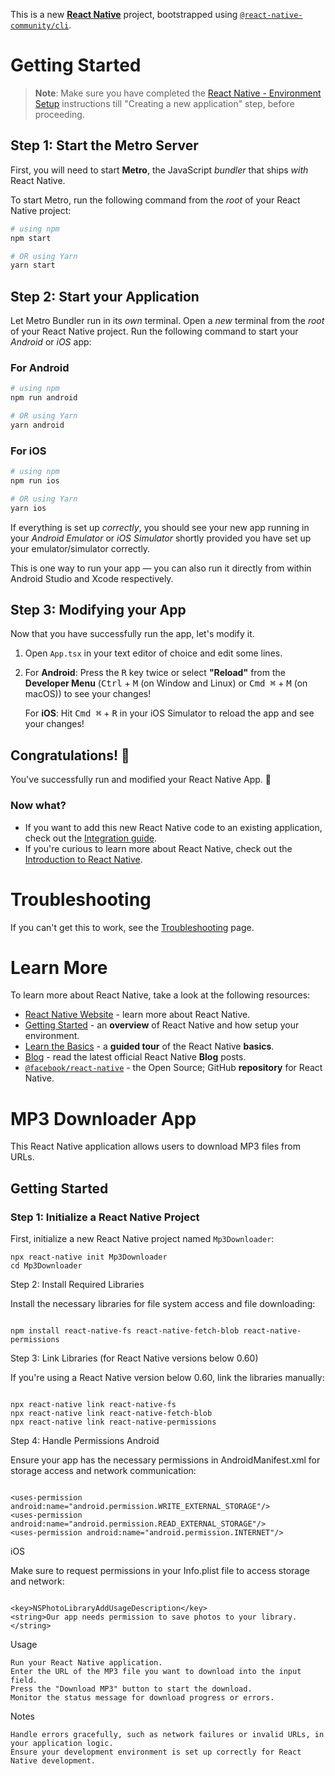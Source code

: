 This is a new [**React Native**](https://reactnative.dev) project, bootstrapped using [`@react-native-community/cli`](https://github.com/react-native-community/cli).

# Getting Started

> **Note**: Make sure you have completed the [React Native - Environment Setup](https://reactnative.dev/docs/environment-setup) instructions till "Creating a new application" step, before proceeding.

## Step 1: Start the Metro Server

First, you will need to start **Metro**, the JavaScript _bundler_ that ships _with_ React Native.

To start Metro, run the following command from the _root_ of your React Native project:

```bash
# using npm
npm start

# OR using Yarn
yarn start
```

## Step 2: Start your Application

Let Metro Bundler run in its _own_ terminal. Open a _new_ terminal from the _root_ of your React Native project. Run the following command to start your _Android_ or _iOS_ app:

### For Android

```bash
# using npm
npm run android

# OR using Yarn
yarn android
```

### For iOS

```bash
# using npm
npm run ios

# OR using Yarn
yarn ios
```

If everything is set up _correctly_, you should see your new app running in your _Android Emulator_ or _iOS Simulator_ shortly provided you have set up your emulator/simulator correctly.

This is one way to run your app — you can also run it directly from within Android Studio and Xcode respectively.

## Step 3: Modifying your App

Now that you have successfully run the app, let's modify it.

1. Open `App.tsx` in your text editor of choice and edit some lines.
2. For **Android**: Press the <kbd>R</kbd> key twice or select **"Reload"** from the **Developer Menu** (<kbd>Ctrl</kbd> + <kbd>M</kbd> (on Window and Linux) or <kbd>Cmd ⌘</kbd> + <kbd>M</kbd> (on macOS)) to see your changes!

   For **iOS**: Hit <kbd>Cmd ⌘</kbd> + <kbd>R</kbd> in your iOS Simulator to reload the app and see your changes!

## Congratulations! :tada:

You've successfully run and modified your React Native App. :partying_face:

### Now what?

- If you want to add this new React Native code to an existing application, check out the [Integration guide](https://reactnative.dev/docs/integration-with-existing-apps).
- If you're curious to learn more about React Native, check out the [Introduction to React Native](https://reactnative.dev/docs/getting-started).

# Troubleshooting

If you can't get this to work, see the [Troubleshooting](https://reactnative.dev/docs/troubleshooting) page.

# Learn More

To learn more about React Native, take a look at the following resources:

- [React Native Website](https://reactnative.dev) - learn more about React Native.
- [Getting Started](https://reactnative.dev/docs/environment-setup) - an **overview** of React Native and how setup your environment.
- [Learn the Basics](https://reactnative.dev/docs/getting-started) - a **guided tour** of the React Native **basics**.
- [Blog](https://reactnative.dev/blog) - read the latest official React Native **Blog** posts.
- [`@facebook/react-native`](https://github.com/facebook/react-native) - the Open Source; GitHub **repository** for React Native.

# MP3 Downloader App

This React Native application allows users to download MP3 files from URLs.

## Getting Started

### Step 1: Initialize a React Native Project

First, initialize a new React Native project named `Mp3Downloader`:

```
npx react-native init Mp3Downloader
cd Mp3Downloader
```

Step 2: Install Required Libraries

Install the necessary libraries for file system access and file downloading:

```

npm install react-native-fs react-native-fetch-blob react-native-permissions

```

Step 3: Link Libraries (for React Native versions below 0.60)

If you're using a React Native version below 0.60, link the libraries manually:

```

npx react-native link react-native-fs
npx react-native link react-native-fetch-blob
npx react-native link react-native-permissions
```

Step 4: Handle Permissions
Android

Ensure your app has the necessary permissions in AndroidManifest.xml for storage access and network communication:

```

<uses-permission android:name="android.permission.WRITE_EXTERNAL_STORAGE"/>
<uses-permission android:name="android.permission.READ_EXTERNAL_STORAGE"/>
<uses-permission android:name="android.permission.INTERNET"/>
```

iOS

Make sure to request permissions in your Info.plist file to access storage and network:

```

<key>NSPhotoLibraryAddUsageDescription</key>
<string>Our app needs permission to save photos to your library.</string>
```

Usage

    Run your React Native application.
    Enter the URL of the MP3 file you want to download into the input field.
    Press the "Download MP3" button to start the download.
    Monitor the status message for download progress or errors.

Notes

    Handle errors gracefully, such as network failures or invalid URLs, in your application logic.
    Ensure your development environment is set up correctly for React Native development.
